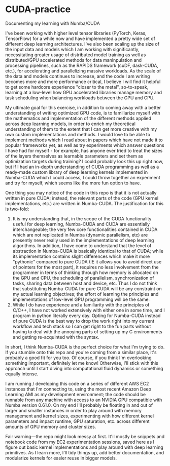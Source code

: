 # CUDA-practice
Documenting my learning with Numba/CUDA

I've been working with higher level tensor libraries (PyTorch, Keras, TensorFlow) for a while now and have implemented a pretty wide set of different deep learning architectures. I've also been scaling up the size of the input data and models which I am working with significantly, necessitating greater usage of distributed model training as well as distributed/GPU accelerated methods for data maninpulation and processing pipelines, such as the RAPIDS framework (cuDF, dask-CUDA, etc.), for accelerating and parallelizing massive workloads. As the scale of the data and models continues to increase, and the code I am writing becomes more and more performance critical, I believe I will find it helpful to get some hardcore experience "closer to the metal", so-to-speak, learning at a low-level how GPU accelerated libraries manage memory and task scheduling when balancing workloads between the GPU and CPU. 

My ultimate goal for this exercise, in addition to coming away with a better understanding of writing optimized GPU code, is to familiarize myself with the mathematics and implementation of the different methods applied across deep learning models, in order to enrich my theoretical understanding of them to the extent that I can get more creative with my own custom implementations and methods. I would love to be able to implement methods which I read about in papers which have not made it to popular frameworks yet, as well as try experiments which answer questions I have had for myself - for example, has anyone ever tried to treat the sizes of the layers themselves as learnable parameters and set them as optimization targets during training? I could probably look this up right now, but if I had an in-depth understanding of CUDA programming as well as a ready-made custom library of deep learning kernels implemented in Numba-CUDA which I could access, I could throw together an experiment and try for myself, which seems like the more fun option to have.

One thing you may notice of the code in this repo is that it is not actually written in pure CUDA; instead, the relevant parts of the code (GPU kernel implementations, etc.) are written in Numba-CUDA. The justification for this is two-fold:

1. It is my understanding that, in the scope of the CUDA functionality useful for deep learning, Numba-CUDA and CUDA are essentially interchangeable; the very few core functionalities contained in CUDA which are not replicated in Numba (dynamic parallelism, etc) are presently never really used in the implementations of deep learning algorithms. In addition, I have come to understand that the level of abstraction in Numba-CUDA is basically identical to that of CUDA; while its implementation contains slight differences which make it more "pythonic" compared to pure CUDA (IE it allows you to avoid direct use of pointers for the most part), it requires no less involvement from the programmer in terms of thinking through how memory is allocated on the GPU and CPU, the scheduling of parallelism, synchronization of tasks, sharing data between host and device, etc. Thus I do not think that substituting Numba-CUDA for pure CUDA will be any constraint on my actual learning objectives; the effort of learning the principles and implementations of low-level GPU programming will be the same.
2. While I do have experience and a familiarity with the principles of C/C++, I have not worked extensively with either one in some time, and I program in python literally every day. Opting for Numba-CUDA instead of pure CUDA is the best way to drop the work right into my current workflow and tech stack so I can get right to the fun parts without having to deal with the annoying parts of setting up my C environments and getting re-acquinted with the syntax.

In short, I think Numba-CUDA is the perfect choice for what I'm trying to do. If you stumble onto this repo and you're coming from a similar place, it's probably a good fit for you too. Of course, if you think I'm overlooking something important, definitely let me know! Otherwise, I'll stick with this approach until I start diving into computational fluid dynamics or something equally intense. 

I am running / developing this code on a series of different AWS EC2 instances that I'm connecting to, using the most recent Amazon Deep Learning AMI as my development environment; the code should be runnable from any machine with access to an NVIDIA GPU compatible with Numba version 0.61.0. On my end I'll probably be floating in and out of larger and smaller instances in order to play around with memory management and kernel sizes, experimenting with how different kernel parameters and impact runtime, GPU saturation, etc. across different amounts of GPU memory and cluster sizes.

Fair warning—the repo might look messy at first. It'll mostly be snippets and notebook code from my EC2 experimentation sessions, saved here as I figure out basic kernel implementations and play around with deep learning primitives. As I learn more, I'll tidy things up, add better documentation, and modularize kernels for easier reuse in bigger models. 

